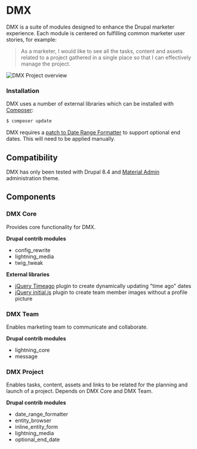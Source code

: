 # DMX

DMX is a suite of modules designed to enhance the Drupal marketer experience. Each module is centered on fulfilling common marketer user stories, for example:

> As a marketer, I would like to see all the tasks, content and assets related to a project gathered in a single place so that I can effectively manage the project.

![DMX Project overview](http://johnmoney.github.io/files/projects/dmx/dmx-project-overview.gif)


### Installation

DMX uses a number of external libraries which can be installed with [Composer](https://getcomposer.org/):

```bash
$ composer update
```

DMX requires a [patch to Date Range Formatter](https://www.drupal.org/files/issues/2018-04-17/2961280-date_range_formatter-optional_end_date.patch) to support optional end dates. This will need to be applied manually.


## Compatibility

DMX has only been tested with Drupal 8.4 and [Material Admin](https://www.drupal.org/project/material_admin) administration theme.


## Components

### DMX Core

Provides core functionality for DMX.

__Drupal contrib modules__
- config_rewrite
- lightning_media
- twig_tweak

__External libraries__
- [jQuery Timeago](http://timeago.yarp.com/) plugin to create dynamically updating "time ago" dates
- [jQuery initial.js](http://judelicio.us/initial.js/) plugin to create team member images without a profile picture

### DMX Team

Enables marketing team to communicate and collaborate.

__Drupal contrib modules__
- lightning_core
- message

### DMX Project

Enables tasks, content, assets and links to be related for the planning and launch of a project. Depends on DMX Core and DMX Team.

__Drupal contrib modules__
- date_range_formatter
- entity_browser
- inline_entity_form
- lightning_media
- optional_end_date
